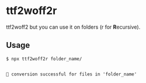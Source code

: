 # ttf2woff2r
ttf2woff2 but you can use it on folders (r for **R**ecursive).

## Usage
```
$ npx ttf2woff2r folder_name/


🎉 conversion successful for files in 'folder_name'
```